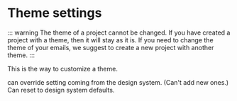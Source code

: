 # Theme settings

::: warning
The theme of a project cannot be changed. If you have created a project with a theme, then it will stay as it is. If you need to change the theme of your emails, we suggest to create a new project with another theme.
:::

This is the way to customize a theme.   

can override setting coming from the design system. (Can't add new ones.) Can reset to design system defaults.

